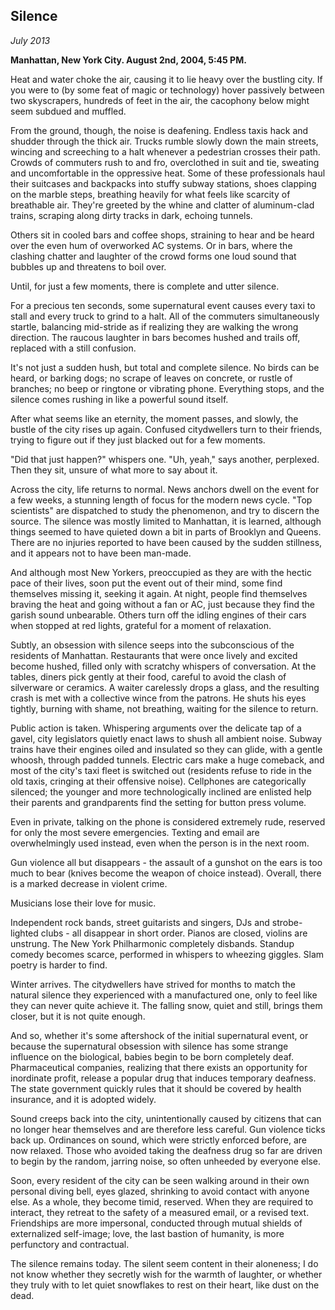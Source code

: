 Silence
-------

*July 2013*

**Manhattan, New York City. August 2nd, 2004, 5:45 PM.**

Heat and water choke the air, causing it to lie heavy over the bustling city. If you were to (by some feat of magic or technology) hover passively between two skyscrapers, hundreds of feet in the air, the cacophony below might seem subdued and muffled.

From the ground, though, the noise is deafening. Endless taxis hack and shudder through the thick air. Trucks rumble slowly down the main streets, wincing and screeching to a halt whenever a pedestrian crosses their path. Crowds of commuters rush to and fro, overclothed in suit and tie, sweating and uncomfortable in the oppressive heat. Some of these professionals haul their suitcases and backpacks into stuffy subway stations, shoes clapping on the marble steps, breathing heavily for what feels like scarcity of breathable air. They're greeted by the whine and clatter of aluminum-clad trains, scraping along dirty tracks in dark, echoing tunnels.

Others sit in cooled bars and coffee shops, straining to hear and be heard over the even hum of overworked AC systems. Or in bars, where the clashing chatter and laughter of the crowd forms one loud sound that bubbles up and threatens to boil over.

Until, for just a few moments, there is complete and utter silence.

For a precious ten seconds, some supernatural event causes every taxi to stall and every truck to grind to a halt. All of the commuters simultaneously startle, balancing mid-stride as if realizing they are walking the wrong direction. The raucous laughter in bars becomes hushed and trails off, replaced with a still confusion.

It's not just a sudden hush, but total and complete silence. No birds can be heard, or barking dogs; no scrape of leaves on concrete, or rustle of branches; no beep or ringtone or vibrating phone. Everything stops, and the silence comes rushing in like a powerful sound itself.

After what seems like an eternity, the moment passes, and slowly, the bustle of the city rises up again. Confused citydwellers turn to their friends, trying to figure out if they just blacked out for a few moments.

"Did that just happen?" whispers one. "Uh, yeah," says another, perplexed. Then they sit, unsure of what more to say about it.

Across the city, life returns to normal. News anchors dwell on the event for a few weeks, a stunning length of focus for the modern news cycle. "Top scientists" are dispatched to study the phenomenon, and try to discern the source. The silence was mostly limited to Manhattan, it is learned, although things seemed to have quieted down a bit in parts of Brooklyn and Queens. There are no injuries reported to have been caused by the sudden stillness, and it appears not to have been man-made.

And although most New Yorkers, preoccupied as they are with the hectic pace of their lives, soon put the event out of their mind, some find themselves missing it, seeking it again. At night, people find themselves braving the heat and going without a fan or AC, just because they find the garish sound unbearable. Others turn off the idling engines of their cars when stopped at red lights, grateful for a moment of relaxation.

Subtly, an obsession with silence seeps into the subconscious of the residents of Manhattan. Restaurants that were once lively and excited become hushed, filled only with scratchy whispers of conversation. At the tables, diners pick gently at their food, careful to avoid the clash of silverware or ceramics. A waiter carelessly drops a glass, and the resulting crash is met with a collective wince from the patrons. He shuts his eyes tightly, burning with shame, not breathing, waiting for the silence to return.

Public action is taken. Whispering arguments over the delicate tap of a gavel, city legislators quietly enact laws to shush all ambient noise. Subway trains have their engines oiled and insulated so they can glide, with a gentle whoosh, through padded tunnels. Electric cars make a huge comeback, and most of the city's taxi fleet is switched out (residents refuse to ride in the old taxis, cringing at their offensive noise). Cellphones are categorically silenced; the younger and more technologically inclined are enlisted help their parents and grandparents find the setting for button press volume.

Even in private, talking on the phone is considered extremely rude, reserved for only the most severe emergencies. Texting and email are overwhelmingly used instead, even when the person is in the next room.

Gun violence all but disappears - the assault of a gunshot on the ears is too much to bear (knives become the weapon of choice instead). Overall, there is a marked decrease in violent crime.

Musicians lose their love for music.

Independent rock bands, street guitarists and singers, DJs and strobe-lighted clubs - all disappear in short order. Pianos are closed, violins are unstrung. The New York Philharmonic completely disbands. Standup comedy becomes scarce, performed in whispers to wheezing giggles. Slam poetry is harder to find.

Winter arrives. The citydwellers have strived for months to match the natural silence they experienced with a manufactured one, only to feel like they can never quite achieve it. The falling snow, quiet and still, brings them closer, but it is not quite enough.

And so, whether it's some aftershock of the initial supernatural event, or because the supernatural obsession with silence has some strange influence on the biological, babies begin to be born completely deaf. Pharmaceutical companies, realizing that there exists an opportunity for inordinate profit, release a popular drug that induces temporary deafness. The state government quickly rules that it should be covered by health insurance, and it is adopted widely.

Sound creeps back into the city, unintentionally caused by citizens that can no longer hear themselves and are therefore less careful. Gun violence ticks back up. Ordinances on sound, which were strictly enforced before, are now relaxed. Those who avoided taking the deafness drug so far are driven to begin by the random, jarring noise, so often unheeded by everyone else.

Soon, every resident of the city can be seen walking around in their own personal diving bell, eyes glazed, shrinking to avoid contact with anyone else. As a whole, they become timid, reserved. When they are required to interact, they retreat to the safety of a measured email, or a revised text. Friendships are more impersonal, conducted through mutual shields of externalized self-image; love, the last bastion of humanity, is more perfunctory and contractual.

The silence remains today. The silent seem content in their aloneness; I do not know whether they secretly wish for the warmth of laughter, or whether they truly with to let quiet snowflakes to rest on their heart, like dust on the dead.


